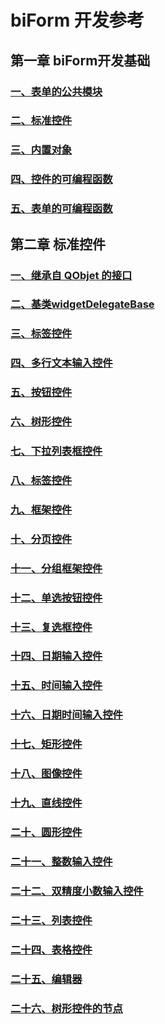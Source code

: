 # biForm 开发参考

## 第一章 biForm开发基础

### [一、表单的公共模块](1-1-public)

### [二、标准控件](1-2-call)

### [三、内置对象](1-3-objects)

### [四、控件的可编程函数](1-4-openscript)

### [五、表单的可编程函数](1-5-formscript)

## 第二章 标准控件

### [一、继承自 QObjet 的接口](2-1-qobject)

### [二、基类widgetDelegateBase](2-2-base)

### [三、标签控件](2-2-label)

### [四、多行文本输入控件](2-4-multilineedit)

### [五、按钮控件](2-5-button)

### [六、树形控件](2-6-tree)

### [七、下拉列表框控件](2-7-combobox)

### [八、标签控件](2-8-label)

### [九、框架控件](2-9-frame)

### [十、分页控件](2-10-tab)

### [十一、分组框架控件](2-11-group)

### [十二、单选按钮控件](2-12-radiobutton)

### [十三、复选框控件](2-13-checkbox)

### [十四、日期输入控件](2-14-date)

### [十五、时间输入控件](2-15-time)

### [十六、日期时间输入控件](2-16-datetime)

### [十七、矩形控件](2-17-rectangle)

### [十八、图像控件](2-18-image)

### [十九、直线控件](2-19-line)

### [二十、圆形控件](2-20-circle)

### [二十一、整数输入控件](2-21-spin)

### [二十二、双精度小数输入控件](2-22-doublespin)

### [二十三、列表控件](2-23-list)

### [二十四、表格控件](2-24-table)

### [二十五、编辑器](2-25-editor)

### [二十六、树形控件的节点](2-26-treeitem)

